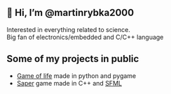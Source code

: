 ## 👋 Hi, I’m @martinrybka2000

Interested in everything related to science.<br>
Big fan of electronics/embedded and C/C++ language

## Some of my projects in public

- [Game of life](https://github.com/martinrybka2000/Game_of_life) made in python and pygame
- [Saper](https://github.com/martinrybka2000/Saper_V01) game made in C++ and [SFML](https://www.sfml-dev.org/)

<!---
martinrybka2000/martinrybka2000 is a ✨ special ✨ repository because its `README.md` (this file) appears on your GitHub profile.
You can click the Preview link to take a look at your changes.
--->
